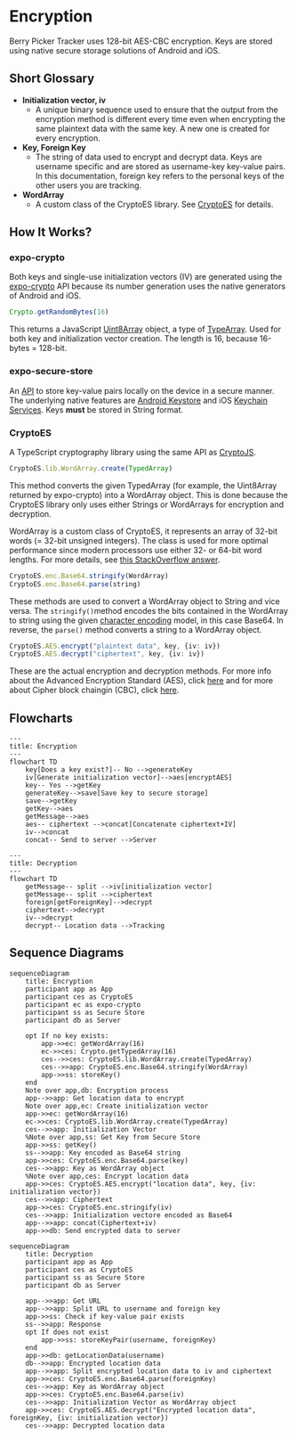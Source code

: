 # Encryption

Berry Picker Tracker uses 128-bit AES-CBC encryption. Keys are stored using native secure storage solutions of Android and iOS.

## Short Glossary

- **Initialization vector, iv**
  - A unique binary sequence used to ensure that the output from the encryption method is different every time even when encrypting the same plaintext data with the same key. A new one is created for every encryption.
- **Key, Foreign Key**
  - The string of data used to encrypt and decrypt data. Keys are username specific and are stored as username-key key-value pairs. In this documentation, foreign key refers to the personal keys of the other users you are tracking.
- **WordArray**
  - A custom class of the CryptoES library. See [CryptoES](#cryptoes) for details.

## How It Works?

### expo-crypto

Both keys and single-use initialization vectors (IV) are generated using the [expo-crypto](https://docs.expo.dev/versions/latest/sdk/crypto/) API because its number generation uses the native generators of Android and iOS.

```typescript
Crypto.getRandomBytes(16)
```

This returns a JavaScript [Uint8Array](https://developer.mozilla.org/en-US/docs/Web/JavaScript/Reference/Global_Objects/Uint8Array) object, a type of [TypeArray](https://developer.mozilla.org/en-US/docs/Web/JavaScript/Reference/Global_Objects/TypedArray). Used for both key and initialization vector creation. The length is 16, because 16-bytes = 128-bit.

### expo-secure-store

An [API](https://docs.expo.dev/versions/v48.0.0/sdk/securestore/) to store key-value pairs locally on the device in a secure manner. The underlying native features are [Android Keystore](https://developer.android.com/training/articles/keystore) and iOS [Keychain Services](https://developer.apple.com/documentation/security/keychain_services). Keys **must** be stored in String format.

### CryptoES

A TypeScript cryptography library using the same API as [CryptoJS](https://github.com/brix/crypto-js).

```typescript
CryptoES.lib.WordArray.create(TypedArray)
```

This method converts the given TypedArray (for example, the Uint8Array returned by expo-crypto) into a WordArray object. This is done because the CryptoES library only uses either Strings or WordArrays for encryption and decryption.

WordArray is a custom class of CryptoES, it represents an array of 32-bit words (= 32-bit unsigned integers). The class is used for more optimal performance since modern processors use either 32- or 64-bit word lengths. For more details, see [this StackOverflow answer](https://stackoverflow.com/a/58525779).

```typescript
CryptoES.enc.Base64.stringify(WordArray)
CryptoES.enc.Base64.parse(string)
```

These methods are used to convert a WordArray object to String and vice versa. The `stringify()`method encodes the bits contained in the WordArray to string using the given [character encoding](https://en.wikipedia.org/wiki/Character_encoding) model, in this case Base64. In reverse, the `parse()` method converts a string to a WordArray object.

```typescript
CryptoES.AES.encrypt("plaintext data", key, {iv: iv})
CryptoES.AES.decrypt("ciphertext", key, {iv: iv})
```

These are the actual encryption and decryption methods. For more info about the Advanced Encryption Standard (AES), click [here](https://en.wikipedia.org/wiki/Advanced_Encryption_Standard) and for more about Cipher block chaingin (CBC), click [here](<https://en.wikipedia.org/wiki/Block_cipher_mode_of_operation#Cipher_block_chaining_(CBC)>).

## Flowcharts

```mermaid
---
title: Encryption
---
flowchart TD
    key[Does a key exist?]-- No -->generateKey
    iv[Generate initialization vector]-->aes[encryptAES]
    key-- Yes -->getKey
    generateKey-->save[Save key to secure storage]
    save-->getKey
    getKey-->aes
    getMessage-->aes
    aes-- ciphertext -->concat[Concatenate ciphertext+IV]
    iv-->concat
    concat-- Send to server -->Server
```

```mermaid
---
title: Decryption
---
flowchart TD
    getMessage-- split -->iv[initialization vector]
    getMessage-- split -->ciphertext
    foreign[getForeignKey]-->decrypt
    ciphertext-->decrypt
    iv-->decrypt
    decrypt-- Location data -->Tracking
```

## Sequence Diagrams

```mermaid
sequenceDiagram
    title: Encryption
    participant app as App
    participant ces as CryptoES
    participant ec as expo-crypto
    participant ss as Secure Store
    participant db as Server

    opt If no key exists:
        app->>ec: getWordArray(16)
        ec->>ces: Crypto.getTypedArray(16)
        ces-->>ces: CryptoES.lib.WordArray.create(TypedArray)
        ces-->>app: CryptoES.enc.Base64.stringify(WordArray)
        app->>ss: storeKey()
    end
    Note over app,db: Encryption process
    app-->>app: Get location data to encrypt
    Note over app,ec: Create initialization vector
    app->>ec: getWordArray(16)
    ec->>ces: CryptoES.lib.WordArray.create(TypedArray)
    ces-->>app: Initialization Vector
    %Note over app,ss: Get Key from Secure Store
    app->>ss: getKey()
    ss-->>app: Key encoded as Base64 string
    app->>ces: CryptoES.enc.Base64.parse(key)
    ces-->>app: Key as WordArray object
    %Note over app,ces: Encrypt location data
    app->>ces: CryptoES.AES.encrypt("location data", key, {iv: initialization vector})
    ces-->>app: Ciphertext
    app->>ces: CryptoES.enc.stringify(iv)
    ces-->>app: Initialization vectore encoded as Base64
    app-->>app: concat(Ciphertext+iv)
    app->>db: Send encrypted data to server
```

```mermaid
sequenceDiagram
    title: Decryption
    participant app as App
    participant ces as CryptoES
    participant ss as Secure Store
    participant db as Server

    app-->>app: Get URL
    app-->>app: Split URL to username and foreign key
    app->>ss: Check if key-value pair exists
    ss-->>app: Response
    opt If does not exist
        app->>ss: storeKeyPair(username, foreignKey)
    end
    app->>db: getLocationData(username)
    db-->>app: Encrypted location data
    app-->>app: Split encrypted location data to iv and ciphertext
    app->>ces: CryptoES.enc.Base64.parse(foreignKey)
    ces-->>app: Key as WordArray object
    app->>ces: CryptoES.enc.Base64.parse(iv)
    ces-->>app: Initialization Vector as WordArray object
    app->>ces: CryptoES.AES.decrypt("Encrypted location data", foreignKey, {iv: initialization vector})
    ces-->>app: Decrypted location data
```
